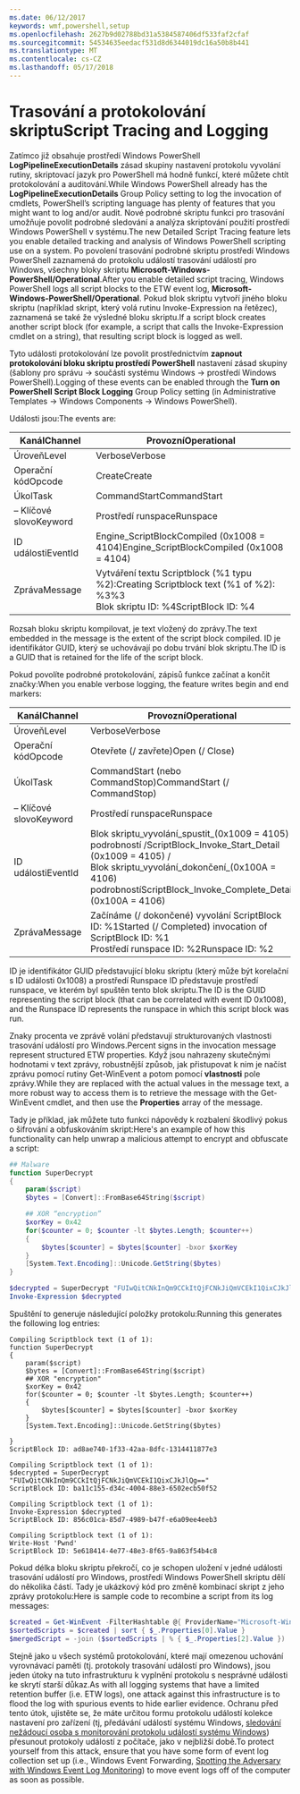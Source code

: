 ```yaml
---
ms.date: 06/12/2017
keywords: wmf,powershell,setup
ms.openlocfilehash: 2627b9d02788bd31a5384587406df533faf2cfaf
ms.sourcegitcommit: 54534635eedacf531d8d6344019dc16a50b8b441
ms.translationtype: MT
ms.contentlocale: cs-CZ
ms.lasthandoff: 05/17/2018
---
```

# <a name="script-tracing-and-logging"></a><span data-ttu-id="c93cb-102">Trasování a protokolování skriptu</span><span class="sxs-lookup"><span data-stu-id="c93cb-102">Script Tracing and Logging</span></span>

<span data-ttu-id="c93cb-103">Zatímco již obsahuje prostředí Windows PowerShell **LogPipelineExecutionDetails** zásad skupiny nastavení protokolu vyvolání rutiny, skriptovací jazyk pro PowerShell má hodně funkcí, které můžete chtít protokolování a auditování.</span><span class="sxs-lookup"><span data-stu-id="c93cb-103">While Windows PowerShell already has the **LogPipelineExecutionDetails** Group Policy setting to log the invocation of cmdlets, PowerShell’s scripting language has plenty of features that you might want to log and/or audit.</span></span> <span data-ttu-id="c93cb-104">Nové podrobné skriptu funkci pro trasování umožňuje povolit podrobné sledování a analýza skriptování použití prostředí Windows PowerShell v systému.</span><span class="sxs-lookup"><span data-stu-id="c93cb-104">The new Detailed Script Tracing feature lets you enable detailed tracking and analysis of Windows PowerShell scripting use on a system.</span></span> <span data-ttu-id="c93cb-105">Po povolení trasování podrobné skriptu prostředí Windows PowerShell zaznamená do protokolu událostí trasování událostí pro Windows, všechny bloky skriptu **Microsoft-Windows-PowerShell/Operational**.</span><span class="sxs-lookup"><span data-stu-id="c93cb-105">After you enable detailed script tracing, Windows PowerShell logs all script blocks to the ETW event log, **Microsoft-Windows-PowerShell/Operational**.</span></span> <span data-ttu-id="c93cb-106">Pokud blok skriptu vytvoří jiného bloku skriptu (například skript, který volá rutinu Invoke-Expression na řetězec), zaznamená se také že výsledné bloku skriptu.</span><span class="sxs-lookup"><span data-stu-id="c93cb-106">If a script block creates another script block (for example, a script that calls the Invoke-Expression cmdlet on a string), that resulting script block is logged as well.</span></span>

<span data-ttu-id="c93cb-107">Tyto události protokolování lze povolit prostřednictvím **zapnout protokolování bloku skriptu prostředí PowerShell** nastavení zásad skupiny (šablony pro správu -> součásti systému Windows -> prostředí Windows PowerShell).</span><span class="sxs-lookup"><span data-stu-id="c93cb-107">Logging of these events can be enabled through the **Turn on PowerShell Script Block Logging** Group Policy setting (in Administrative Templates -> Windows Components -> Windows PowerShell).</span></span>

<span data-ttu-id="c93cb-108">Události jsou:</span><span class="sxs-lookup"><span data-stu-id="c93cb-108">The events are:</span></span>

| <span data-ttu-id="c93cb-109">Kanál</span><span class="sxs-lookup"><span data-stu-id="c93cb-109">Channel</span></span> | <span data-ttu-id="c93cb-110">Provozní</span><span class="sxs-lookup"><span data-stu-id="c93cb-110">Operational</span></span>                                 |
|---------|---------------------------------------------|
| <span data-ttu-id="c93cb-111">Úroveň</span><span class="sxs-lookup"><span data-stu-id="c93cb-111">Level</span></span>   | <span data-ttu-id="c93cb-112">Verbose</span><span class="sxs-lookup"><span data-stu-id="c93cb-112">Verbose</span></span>                                     |
| <span data-ttu-id="c93cb-113">Operační kód</span><span class="sxs-lookup"><span data-stu-id="c93cb-113">Opcode</span></span>  | <span data-ttu-id="c93cb-114">Create</span><span class="sxs-lookup"><span data-stu-id="c93cb-114">Create</span></span>                                      |
| <span data-ttu-id="c93cb-115">Úkol</span><span class="sxs-lookup"><span data-stu-id="c93cb-115">Task</span></span>    | <span data-ttu-id="c93cb-116">CommandStart</span><span class="sxs-lookup"><span data-stu-id="c93cb-116">CommandStart</span></span>                                |
| <span data-ttu-id="c93cb-117">– Klíčové slovo</span><span class="sxs-lookup"><span data-stu-id="c93cb-117">Keyword</span></span> | <span data-ttu-id="c93cb-118">Prostředí runspace</span><span class="sxs-lookup"><span data-stu-id="c93cb-118">Runspace</span></span>                                    |
| <span data-ttu-id="c93cb-119">ID události</span><span class="sxs-lookup"><span data-stu-id="c93cb-119">EventId</span></span> | <span data-ttu-id="c93cb-120">Engine_ScriptBlockCompiled (0x1008 = 4104)</span><span class="sxs-lookup"><span data-stu-id="c93cb-120">Engine_ScriptBlockCompiled (0x1008 = 4104)</span></span>  |
| <span data-ttu-id="c93cb-121">Zpráva</span><span class="sxs-lookup"><span data-stu-id="c93cb-121">Message</span></span> | <span data-ttu-id="c93cb-122">Vytváření textu Scriptblock (%1 typu %2):</span><span class="sxs-lookup"><span data-stu-id="c93cb-122">Creating Scriptblock text (%1 of %2):</span></span> </br> <span data-ttu-id="c93cb-123">%3</span><span class="sxs-lookup"><span data-stu-id="c93cb-123">%3</span></span> </br> <span data-ttu-id="c93cb-124">Blok skriptu ID: %4</span><span class="sxs-lookup"><span data-stu-id="c93cb-124">ScriptBlock ID: %4</span></span> |


<span data-ttu-id="c93cb-125">Rozsah bloku skriptu kompilovat, je text vložený do zprávy.</span><span class="sxs-lookup"><span data-stu-id="c93cb-125">The text embedded in the message is the extent of the script block compiled.</span></span> <span data-ttu-id="c93cb-126">ID je identifikátor GUID, který se uchovávají po dobu trvání blok skriptu.</span><span class="sxs-lookup"><span data-stu-id="c93cb-126">The ID is a GUID that is retained for the life of the script block.</span></span>

<span data-ttu-id="c93cb-127">Pokud povolíte podrobné protokolování, zápisů funkce začínat a končit značky:</span><span class="sxs-lookup"><span data-stu-id="c93cb-127">When you enable verbose logging, the feature writes begin and end markers:</span></span>

| <span data-ttu-id="c93cb-128">Kanál</span><span class="sxs-lookup"><span data-stu-id="c93cb-128">Channel</span></span> | <span data-ttu-id="c93cb-129">Provozní</span><span class="sxs-lookup"><span data-stu-id="c93cb-129">Operational</span></span>                                            |
|---------|--------------------------------------------------------|
| <span data-ttu-id="c93cb-130">Úroveň</span><span class="sxs-lookup"><span data-stu-id="c93cb-130">Level</span></span>   | <span data-ttu-id="c93cb-131">Verbose</span><span class="sxs-lookup"><span data-stu-id="c93cb-131">Verbose</span></span>                                                |
| <span data-ttu-id="c93cb-132">Operační kód</span><span class="sxs-lookup"><span data-stu-id="c93cb-132">Opcode</span></span>  | <span data-ttu-id="c93cb-133">Otevřete (/ zavřete)</span><span class="sxs-lookup"><span data-stu-id="c93cb-133">Open (/ Close)</span></span>                                         |
| <span data-ttu-id="c93cb-134">Úkol</span><span class="sxs-lookup"><span data-stu-id="c93cb-134">Task</span></span>    | <span data-ttu-id="c93cb-135">CommandStart (nebo CommandStop)</span><span class="sxs-lookup"><span data-stu-id="c93cb-135">CommandStart (/ CommandStop)</span></span>                           |
| <span data-ttu-id="c93cb-136">– Klíčové slovo</span><span class="sxs-lookup"><span data-stu-id="c93cb-136">Keyword</span></span> | <span data-ttu-id="c93cb-137">Prostředí runspace</span><span class="sxs-lookup"><span data-stu-id="c93cb-137">Runspace</span></span>                                               |
| <span data-ttu-id="c93cb-138">ID události</span><span class="sxs-lookup"><span data-stu-id="c93cb-138">EventId</span></span> | <span data-ttu-id="c93cb-139">Blok skriptu\_vyvolání\_spustit\_(0x1009 = 4105) podrobností /</span><span class="sxs-lookup"><span data-stu-id="c93cb-139">ScriptBlock\_Invoke\_Start\_Detail (0x1009 = 4105) /</span></span> </br> <span data-ttu-id="c93cb-140">Blok skriptu\_vyvolání\_dokončení\_(0x100A = 4106) podrobností</span><span class="sxs-lookup"><span data-stu-id="c93cb-140">ScriptBlock\_Invoke\_Complete\_Detail (0x100A = 4106)</span></span> |
| <span data-ttu-id="c93cb-141">Zpráva</span><span class="sxs-lookup"><span data-stu-id="c93cb-141">Message</span></span> | <span data-ttu-id="c93cb-142">Začínáme (/ dokončené) vyvolání ScriptBlock ID: %1</span><span class="sxs-lookup"><span data-stu-id="c93cb-142">Started (/ Completed) invocation of ScriptBlock ID: %1</span></span> </br> <span data-ttu-id="c93cb-143">Prostředí runspace ID: %2</span><span class="sxs-lookup"><span data-stu-id="c93cb-143">Runspace ID: %2</span></span> |

<span data-ttu-id="c93cb-144">ID je identifikátor GUID představující bloku skriptu (který může být korelační s ID události 0x1008) a prostředí Runspace ID představuje prostředí runspace, ve kterém byl spuštěn tento blok skriptu.</span><span class="sxs-lookup"><span data-stu-id="c93cb-144">The ID is the GUID representing the script block (that can be correlated with event ID 0x1008), and the Runspace ID represents the runspace in which this script block was run.</span></span>

<span data-ttu-id="c93cb-145">Znaky procenta ve zprávě volání představují strukturovaných vlastnosti trasování událostí pro Windows.</span><span class="sxs-lookup"><span data-stu-id="c93cb-145">Percent signs in the invocation message represent structured ETW properties.</span></span> <span data-ttu-id="c93cb-146">Když jsou nahrazeny skutečnými hodnotami v text zprávy, robustnější způsob, jak přistupovat k nim je načíst zprávu pomocí rutiny Get-WinEvent a potom pomocí **vlastnosti** pole zprávy.</span><span class="sxs-lookup"><span data-stu-id="c93cb-146">While they are replaced with the actual values in the message text, a more robust way to access them is to retrieve the message with the Get-WinEvent cmdlet, and then use the **Properties** array of the message.</span></span>

<span data-ttu-id="c93cb-147">Tady je příklad, jak můžete tuto funkci nápovědy k rozbalení škodlivý pokus o šifrování a obfuskováním skript:</span><span class="sxs-lookup"><span data-stu-id="c93cb-147">Here's an example of how this functionality can help unwrap a malicious attempt to encrypt and obfuscate a script:</span></span>

```powershell
## Malware
function SuperDecrypt
{
    param($script)
    $bytes = [Convert]::FromBase64String($script)

    ## XOR “encryption”
    $xorKey = 0x42
    for($counter = 0; $counter -lt $bytes.Length; $counter++)
    {
        $bytes[$counter] = $bytes[$counter] -bxor $xorKey
    }
    [System.Text.Encoding]::Unicode.GetString($bytes)
}

$decrypted = SuperDecrypt "FUIwQitCNkInQm9CCkItQjFCNkJiQmVCEkI1QixCJkJlQg=="
Invoke-Expression $decrypted
```

<span data-ttu-id="c93cb-148">Spuštění to generuje následující položky protokolu:</span><span class="sxs-lookup"><span data-stu-id="c93cb-148">Running this generates the following log entries:</span></span>

```
Compiling Scriptblock text (1 of 1):
function SuperDecrypt
{
    param($script)
    $bytes = [Convert]::FromBase64String($script)
    ## XOR "encryption"
    $xorKey = 0x42
    for($counter = 0; $counter -lt $bytes.Length; $counter++)
    {
        $bytes[$counter] = $bytes[$counter] -bxor $xorKey
    }
    [System.Text.Encoding]::Unicode.GetString($bytes)

}
ScriptBlock ID: ad8ae740-1f33-42aa-8dfc-1314411877e3

Compiling Scriptblock text (1 of 1):
$decrypted = SuperDecrypt "FUIwQitCNkInQm9CCkItQjFCNkJiQmVCEkI1QixCJkJlQg=="
ScriptBlock ID: ba11c155-d34c-4004-88e3-6502ecb50f52

Compiling Scriptblock text (1 of 1):
Invoke-Expression $decrypted
ScriptBlock ID: 856c01ca-85d7-4989-b47f-e6a09ee4eeb3

Compiling Scriptblock text (1 of 1):
Write-Host 'Pwnd'
ScriptBlock ID: 5e618414-4e77-48e3-8f65-9a863f54b4c8
```

Pokud délka bloku skriptu překročí, co je schopen uložení v jedné události trasování událostí pro Windows, prostředí Windows PowerShell skriptu dělí do několika částí. <span data-ttu-id="c93cb-150">Tady je ukázkový kód pro změně kombinací skript z jeho zprávy protokolu:</span><span class="sxs-lookup"><span data-stu-id="c93cb-150">Here is sample code to recombine a script from its log messages:</span></span>

```powershell
$created = Get-WinEvent -FilterHashtable @{ ProviderName="Microsoft-Windows-PowerShell"; Id = 4104 } | Where-Object { $_.<...> }
$sortedScripts = $created | sort { $_.Properties[0].Value }
$mergedScript = -join ($sortedScripts | % { $_.Properties[2].Value })
```

<span data-ttu-id="c93cb-151">Stejně jako u všech systémů protokolování, které mají omezenou uchování vyrovnávací paměti (tj. protokoly trasování událostí pro Windows), jsou jeden útoky na tuto infrastrukturu k vyplnění protokolu s nesprávné události ke skrytí starší důkaz.</span><span class="sxs-lookup"><span data-stu-id="c93cb-151">As with all logging systems that have a limited retention buffer (i.e. ETW logs), one attack against this infrastructure is to flood the log with spurious events to hide earlier evidence.</span></span> <span data-ttu-id="c93cb-152">Ochranu před tento útok, ujistěte se, že máte určitou formu protokolu událostí kolekce nastavení pro zařízení (tj, předávání událostí systému Windows, [sledování nežádoucí osoba s monitorování protokolu událostí systému Windows](http://www.nsa.gov/ia/_files/app/Spotting_the_Adversary_with_Windows_Event_Log_Monitoring.pdf)) přesunout protokoly událostí z počítače, jako v nejbližší době.</span><span class="sxs-lookup"><span data-stu-id="c93cb-152">To protect yourself from this attack, ensure that you have some form of event log collection set up (i.e., Windows Event Forwarding, [Spotting the Adversary with Windows Event Log Monitoring](http://www.nsa.gov/ia/_files/app/Spotting_the_Adversary_with_Windows_Event_Log_Monitoring.pdf)) to move event logs off of the computer as soon as possible.</span></span>
